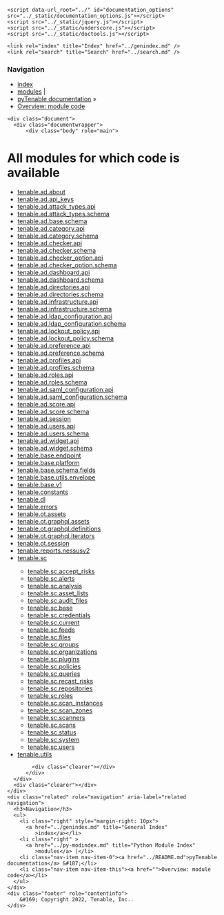 
<!DOCTYPE html>

<html lang="en">
  <head>
    <meta charset="utf-8" />
    <meta name="viewport" content="width=device-width, initial-scale=1.0" />
    <title>Overview: module code &#8212; pyTenable  documentation</title>
    <link rel="stylesheet" type="text/css" href="../_static/pygments.css" />
    <link rel="stylesheet" type="text/css" href="../_static/classic.css" />
    <link rel="stylesheet" type="text/css" href="../_static/custom.css" />
    
    <script data-url_root="../" id="documentation_options" src="../_static/documentation_options.js"></script>
    <script src="../_static/jquery.js"></script>
    <script src="../_static/underscore.js"></script>
    <script src="../_static/doctools.js"></script>
    
    <link rel="index" title="Index" href="../genindex.md" />
    <link rel="search" title="Search" href="../search.md" /> 
  </head><body>
    <div class="related" role="navigation" aria-label="related navigation">
      <h3>Navigation</h3>
      <ul>
        <li class="right" style="margin-right: 10px">
          <a href="../genindex.md" title="General Index"
             accesskey="I">index</a></li>
        <li class="right" >
          <a href="../py-modindex.md" title="Python Module Index"
             >modules</a> |</li>
        <li class="nav-item nav-item-0"><a href="../README.md">pyTenable  documentation</a> &#187;</li>
        <li class="nav-item nav-item-this"><a href="">Overview: module code</a></li> 
      </ul>
    </div>  

    <div class="document">
      <div class="documentwrapper">
          <div class="body" role="main">
            
  <h1>All modules for which code is available</h1>
<ul><li><a href="tenable/ad/about.md">tenable.ad.about</a></li>
<li><a href="tenable/ad/api_keys.md">tenable.ad.api_keys</a></li>
<li><a href="tenable/ad/attack_types/api.md">tenable.ad.attack_types.api</a></li>
<li><a href="tenable/ad/attack_types/schema.md">tenable.ad.attack_types.schema</a></li>
<li><a href="tenable/ad/base/schema.md">tenable.ad.base.schema</a></li>
<li><a href="tenable/ad/category/api.md">tenable.ad.category.api</a></li>
<li><a href="tenable/ad/category/schema.md">tenable.ad.category.schema</a></li>
<li><a href="tenable/ad/checker/api.md">tenable.ad.checker.api</a></li>
<li><a href="tenable/ad/checker/schema.md">tenable.ad.checker.schema</a></li>
<li><a href="tenable/ad/checker_option/api.md">tenable.ad.checker_option.api</a></li>
<li><a href="tenable/ad/checker_option/schema.md">tenable.ad.checker_option.schema</a></li>
<li><a href="tenable/ad/dashboard/api.md">tenable.ad.dashboard.api</a></li>
<li><a href="tenable/ad/dashboard/schema.md">tenable.ad.dashboard.schema</a></li>
<li><a href="tenable/ad/directories/api.md">tenable.ad.directories.api</a></li>
<li><a href="tenable/ad/directories/schema.md">tenable.ad.directories.schema</a></li>
<li><a href="tenable/ad/infrastructure/api.md">tenable.ad.infrastructure.api</a></li>
<li><a href="tenable/ad/infrastructure/schema.md">tenable.ad.infrastructure.schema</a></li>
<li><a href="tenable/ad/ldap_configuration/api.md">tenable.ad.ldap_configuration.api</a></li>
<li><a href="tenable/ad/ldap_configuration/schema.md">tenable.ad.ldap_configuration.schema</a></li>
<li><a href="tenable/ad/lockout_policy/api.md">tenable.ad.lockout_policy.api</a></li>
<li><a href="tenable/ad/lockout_policy/schema.md">tenable.ad.lockout_policy.schema</a></li>
<li><a href="tenable/ad/preference/api.md">tenable.ad.preference.api</a></li>
<li><a href="tenable/ad/preference/schema.md">tenable.ad.preference.schema</a></li>
<li><a href="tenable/ad/profiles/api.md">tenable.ad.profiles.api</a></li>
<li><a href="tenable/ad/profiles/schema.md">tenable.ad.profiles.schema</a></li>
<li><a href="tenable/ad/roles/api.md">tenable.ad.roles.api</a></li>
<li><a href="tenable/ad/roles/schema.md">tenable.ad.roles.schema</a></li>
<li><a href="tenable/ad/saml_configuration/api.md">tenable.ad.saml_configuration.api</a></li>
<li><a href="tenable/ad/saml_configuration/schema.md">tenable.ad.saml_configuration.schema</a></li>
<li><a href="tenable/ad/score/api.md">tenable.ad.score.api</a></li>
<li><a href="tenable/ad/score/schema.md">tenable.ad.score.schema</a></li>
<li><a href="tenable/ad/session.md">tenable.ad.session</a></li>
<li><a href="tenable/ad/users/api.md">tenable.ad.users.api</a></li>
<li><a href="tenable/ad/users/schema.md">tenable.ad.users.schema</a></li>
<li><a href="tenable/ad/widget/api.md">tenable.ad.widget.api</a></li>
<li><a href="tenable/ad/widget/schema.md">tenable.ad.widget.schema</a></li>
<li><a href="tenable/base/endpoint.md">tenable.base.endpoint</a></li>
<li><a href="tenable/base/platform.md">tenable.base.platform</a></li>
<li><a href="tenable/base/schema/fields.md">tenable.base.schema.fields</a></li>
<li><a href="tenable/base/utils/envelope.md">tenable.base.utils.envelope</a></li>
<li><a href="tenable/base/v1.md">tenable.base.v1</a></li>
<li><a href="tenable/constants.md">tenable.constants</a></li>
<li><a href="tenable/dl.md">tenable.dl</a></li>
<li><a href="tenable/errors.md">tenable.errors</a></li>
<li><a href="tenable/ot/assets.md">tenable.ot.assets</a></li>
<li><a href="tenable/ot/graphql/assets.md">tenable.ot.graphql.assets</a></li>
<li><a href="tenable/ot/graphql/definitions.md">tenable.ot.graphql.definitions</a></li>
<li><a href="tenable/ot/graphql/iterators.md">tenable.ot.graphql.iterators</a></li>
<li><a href="tenable/ot/session.md">tenable.ot.session</a></li>
<li><a href="tenable/reports/nessusv2.md">tenable.reports.nessusv2</a></li>
<li><a href="tenable/sc.md">tenable.sc</a></li>
<ul><li><a href="tenable/sc/accept_risks.md">tenable.sc.accept_risks</a></li>
<li><a href="tenable/sc/alerts.md">tenable.sc.alerts</a></li>
<li><a href="tenable/sc/analysis.md">tenable.sc.analysis</a></li>
<li><a href="tenable/sc/asset_lists.md">tenable.sc.asset_lists</a></li>
<li><a href="tenable/sc/audit_files.md">tenable.sc.audit_files</a></li>
<li><a href="tenable/sc/base.md">tenable.sc.base</a></li>
<li><a href="tenable/sc/credentials.md">tenable.sc.credentials</a></li>
<li><a href="tenable/sc/current.md">tenable.sc.current</a></li>
<li><a href="tenable/sc/feeds.md">tenable.sc.feeds</a></li>
<li><a href="tenable/sc/files.md">tenable.sc.files</a></li>
<li><a href="tenable/sc/groups.md">tenable.sc.groups</a></li>
<li><a href="tenable/sc/organizations.md">tenable.sc.organizations</a></li>
<li><a href="tenable/sc/plugins.md">tenable.sc.plugins</a></li>
<li><a href="tenable/sc/policies.md">tenable.sc.policies</a></li>
<li><a href="tenable/sc/queries.md">tenable.sc.queries</a></li>
<li><a href="tenable/sc/recast_risks.md">tenable.sc.recast_risks</a></li>
<li><a href="tenable/sc/repositories.md">tenable.sc.repositories</a></li>
<li><a href="tenable/sc/roles.md">tenable.sc.roles</a></li>
<li><a href="tenable/sc/scan_instances.md">tenable.sc.scan_instances</a></li>
<li><a href="tenable/sc/scan_zones.md">tenable.sc.scan_zones</a></li>
<li><a href="tenable/sc/scanners.md">tenable.sc.scanners</a></li>
<li><a href="tenable/sc/scans.md">tenable.sc.scans</a></li>
<li><a href="tenable/sc/status.md">tenable.sc.status</a></li>
<li><a href="tenable/sc/system.md">tenable.sc.system</a></li>
<li><a href="tenable/sc/users.md">tenable.sc.users</a></li>
</ul><li><a href="tenable/utils.md">tenable.utils</a></li>
</ul>

            <div class="clearer"></div>
          </div>
      </div>
      <div class="clearer"></div>
    </div>
    <div class="related" role="navigation" aria-label="related navigation">
      <h3>Navigation</h3>
      <ul>
        <li class="right" style="margin-right: 10px">
          <a href="../genindex.md" title="General Index"
             >index</a></li>
        <li class="right" >
          <a href="../py-modindex.md" title="Python Module Index"
             >modules</a> |</li>
        <li class="nav-item nav-item-0"><a href="../README.md">pyTenable  documentation</a> &#187;</li>
        <li class="nav-item nav-item-this"><a href="">Overview: module code</a></li> 
      </ul>
    </div>
    <div class="footer" role="contentinfo">
        &#169; Copyright 2022, Tenable, Inc..
    </div>
  </body>
</html>